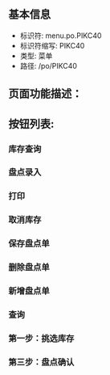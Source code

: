 
## 基本信息

- 标识符: menu.po.PIKC40
- 标识符缩写: PIKC40
- 类型: 菜单
- 路径: /po/PIKC40

## 页面功能描述：





## 按钮列表:


### 库存查询



### 盘点录入



### 打印



### 取消库存



### 保存盘点单



### 删除盘点单



### 新增盘点单



### 查询



### 第一步：挑选库存



### 第三步：盘点确认


